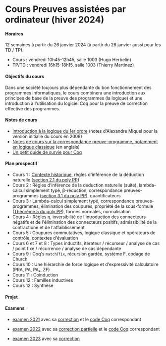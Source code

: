# Cours Preuves assistées par ordinateur (hiver 2024)

#### Horaires

12 semaines à partir du 26 janvier 2024 (à partir du 26 janvier aussi pour les TD / TP).

- Cours : vendredi 10h45-12h45, salle 1003 (Hugo Herbelin)
- TP/TD : vendredi 16h15-18h15, salle 1003 (Thierry Martinez)

#### Objectifs du cours

Dans une société toujours plus dépendante du bon fonctionnement des
programmes informatiques, le cours combinera une introduction aux
principes de base de la preuve des programmes (la logique) et une
introduction à l'utilisation du logiciel Coq pour la
preuve de correction effective des programmes.

#### Notes de cours

- [Introduction à la logique du 1er ordre](logique-premier-ordre.pdf) (notes d'Alexandre Miquel pour la version initialle du cours en 2008)
- [Notes de cours sur la correspondance preuve-programme, notamment en logique classique](proofs-and-programs.pdf) (en anglais)
- [Un petit guide de survie pour Coq](https://www.irif.fr/~letouzey//preuves/guide.html)

#### Plan prospectif

- Cours 1 : [Contexte historique](cours1.pdf), règles d'inférence de la déduction naturelle ([section 2.1 du poly PP](proofs-and-programs.pdf))
- Cours 2 : Règles d'inférence de la déduction naturelle (suite), lambda-calcul simplement typé, β-réduction, correspondance preuves-programmes ([section 3.1 du poly PP](proofs-and-programs.pdf)), quantificateurs
- Cours 3 : Lambda-calcul simplement typé, correspondance preuves-programmes, élimination des coupures, propriété de la sous-formule ([Théorème 5 du poly PP](proofs-and-programs.pdf)), formes normales, normalisation
- Cours 4 : Règles η, inversibilité de l'introduction des connecteurs négatifs et de l'élimination des connecteurs positifs, admissibilité de la contractione et de l'affaiblissement
- Cours 5 : Coupures commutatives, logique classique et opérateurs de contrôle, contextes d'évaluation
- Cours 6 et 7 et 8 : Types inductifs, itérateur / récurseur / analyse de cas / point fixe / récurrence / analyse de cas dépendante
- Cours 9 : Coq's `match`/`fix`, récursion gardée, système F, codage de Church
- Cours 10 : Une hiérarchie de force logique et d'expressivité calculatoire (PRA, PA, PA₂, ZF)
- Cours 11 : Coinduction
- Cours 12 : Familles inductives
- Cours 12 : Synthèse

#### Projet

#### Examens

- [examen 2021](examens/examen-2021.pdf) avec sa [correction](examens/examen-correction-2021.pdf) et le [code Coq](examens/examen_correction_2021.v) correspondant

- [examen 2022](examens/examen-2022.pdf) avec sa [correction partielle](examens/examen-correction-2022.pdf) et le [code Coq](examens/examen_correction_2022.v) correspondant

- [examen 2023](examens/examen-2023.pdf) avec sa [correction](examens/examen_correction_2023.v)



